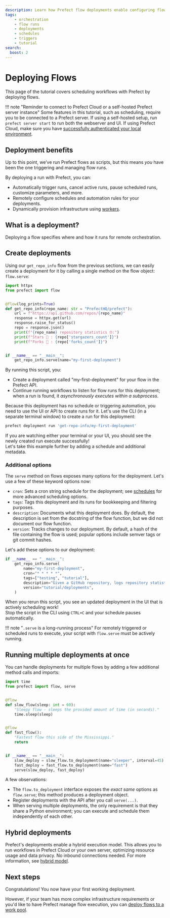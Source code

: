 ```yaml
---
description: Learn how Prefect flow deployments enable configuring flows for scheduled and remote execution.
tags:
    - orchestration
    - flow runs
    - deployments
    - schedules
    - triggers
    - tutorial
search:
  boost: 2
---
```


# Deploying Flows

This page of the tutorial covers scheduling workflows with Prefect by deploying flows.

!!! note "Reminder to connect to Prefect Cloud or a self-hosted Prefect server instance"
    Some features in this tutorial, such as scheduling, require you to be connected to a Prefect server.
    If using a self-hosted setup, run `prefect server start` to run both the webserver and UI.
    If using Prefect Cloud, make sure you have [successfully authenticated your local environment](/cloud/cloud-quickstart/).

## Deployment benefits

Up to this point, we’ve run Prefect flows as scripts, but this means *you* have been the one triggering and managing flow runs.

By deploying a run with Prefect, you can:

- Automatically trigger runs, cancel active runs, pause scheduled runs, customize parameters, and more.
- Remotely configure schedules and automation rules for your deployments.
- Dynamically provision infrastructure using [workers](/tutorials/workers/).

## What is a deployment?

Deploying a flow specifies where and how it runs for remote orchestration.

## Create deployments

Using our `get_repo_info` flow from the previous sections, we can easily create a deployment for it by calling a single method on the flow object: `flow.serve`:

```python hl_lines="16-17" title="repo_info.py"
import httpx
from prefect import flow


@flow(log_prints=True)
def get_repo_info(repo_name: str = "PrefectHQ/prefect"):
    url = f"https://api.github.com/repos/{repo_name}"
    response = httpx.get(url)
    response.raise_for_status()
    repo = response.json()
    print(f"{repo_name} repository statistics 🤓:")
    print(f"Stars 🌠 : {repo['stargazers_count']}")
    print(f"Forks 🍴 : {repo['forks_count']}")


if __name__ == "__main__":
    get_repo_info.serve(name="my-first-deployment")
```

By running this script, you:

- Create a deployment called "my-first-deployment" for your flow in the Prefect API.
- Continue running workflows to listen for flow runs for this deployment; when a run is found, it *asynchronously executes within a subprocess*.

Because this deployment has no schedule or triggering automation, you need to use the UI or API to create runs for it.
Let's use the CLI (in a separate terminal window) to create a run for this deployment:

<div class="terminal">

```bash
prefect deployment run 'get-repo-info/my-first-deployment'
```

</div>

If you are watching either your terminal or your UI, you should see the newly created run execute successfully!  
Let's take this example further by adding a schedule and additional metadata.

### Additional options

The `serve` method on flows exposes many options for the deployment.
Let's use a few of these keyword options now:

- `cron`: Sets a cron string schedule for the deployment; see [schedules](/concepts/schedules/) for more advanced scheduling options.
- `tags`: Tags this deployment and its runs for bookkeeping and filtering purposes.
- `description`: Documents what this deployment does. By default, the description is set from the docstring of the flow function, but we did not document our flow function.
- `version`: Tracks changes to our deployment. By default, a hash of the file containing the flow is used; popular options include semver tags or git commit hashes.

Let's add these options to our deployment:

```python
if __name__ == "__main__":
    get_repo_info.serve(
        name="my-first-deployment",
        cron="* * * * *",
        tags=["testing", "tutorial"],
        description="Given a GitHub repository, logs repository statistics for that repo.",
        version="tutorial/deployments",
    )
```

When you rerun this script, you see an updated deployment in the UI that is actively scheduling work!  
Stop the script in the CLI using `CTRL+C` and your schedule pauses automatically.

!!! note "`.serve` is a long-running process"
    For remotely triggered or scheduled runs to execute, your script with `flow.serve` must be actively running.

## Running multiple deployments at once

You can handle deployments for multiple flows by adding a few additional method calls and imports:

```python hl_lines="2 18-20" title="multi_flow_deployment.py"
import time
from prefect import flow, serve


@flow
def slow_flow(sleep: int = 60):
    "Sleepy flow - sleeps the provided amount of time (in seconds)."
    time.sleep(sleep)


@flow
def fast_flow():
    "Fastest flow this side of the Mississippi."
    return


if __name__ == "__main__":
    slow_deploy = slow_flow.to_deployment(name="sleeper", interval=45)
    fast_deploy = fast_flow.to_deployment(name="fast")
    serve(slow_deploy, fast_deploy)
```

A few observations:

- The `flow.to_deployment` interface exposes the *exact same* options as `flow.serve`; this method produces a deployment object.
- Register deployments with the API after you call `serve(...)`.
- When serving multiple deployments, the only requirement is that they share a Python environment; you can execute and schedule them independently of each other.

## Hybrid deployments

Prefect's deployments enable a hybrid execution model. This allows you to run workflows in Prefect Cloud or your own server, optimizing resource usage and data privacy. No inbound connections needed.
For more information, see [hybrid model](https://www.prefect.io/security/overview/#hybrid-model).

## Next steps

Congratulations! You now have your first working deployment.

However, if your team has more complex infrastructure requirements or you'd like to have Prefect manage flow execution, you can [deploy flows to a work pool](/tutorial/work-pools/).
